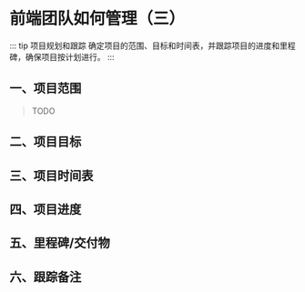 # 前端团队如何管理（三）

::: tip 项目规划和跟踪
确定项目的范围、目标和时间表，并跟踪项目的进度和里程碑，确保项目按计划进行。
:::

## 一、项目范围

> TODO

## 二、项目目标

## 三、项目时间表

## 四、项目进度

## 五、里程碑/交付物

## 六、跟踪备注

